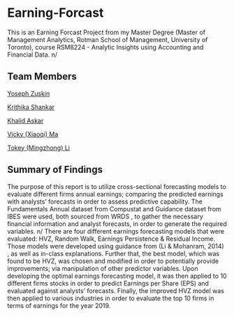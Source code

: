 # Earning-Forcast

This is an Earning Forcast Project from my Master Degree (Master of Management Analytics, Rotman School of Management, University of Toronto), course RSM8224 - Analytic Insights using Accounting and Financial Data. n/

## Team Members

[Yoseph Zuskin](https://www.linkedin.com/in/yoseph-zuskin/)

[Krithika Shankar](https://www.linkedin.com/in/krithikashankar/)

[Khalid Askar](https://www.linkedin.com/in/khalidaskar/)

[Vicky (Xiaoqi) Ma](https://www.linkedin.com/in/vickyma20/)

[Tokey (Mingzhong) Li](https://www.linkedin.com/in/tokeyli/)

## Summary of Findings

The purpose of this report is to utilize cross-sectional forecasting models to evaluate different firms annual earnings; comparing the predicted earnings with analysts’ forecasts in order to assess predictive capability. The Fundamentals Annual dataset from Compustat and Guidance dataset from IBES were used, both sourced from WRDS , to gather the necessary financial information and analyst forecasts, in order to generate the required variables. n/
There are four different earnings forecasting models that were evaluated: HVZ, Random Walk, Earnings Persistence & Residual Income. Those models were developed using guidance from (Li & Mohanram, 2014) , as well as in-class explanations. Further that, the best model, which was found to be HVZ, was chosen and modified in order to potentially provide improvements; via manipulation of other predictor variables. Upon developing the optimal earnings forecasting model, it was then applied to 10 different firms stocks in order to predict Earnings per Share (EPS) and evaluated against analysts’ forecasts. Finally, the improved HVZ model was then applied to various industries in order to evaluate the top 10 firms in terms of earnings for the year 2019.
